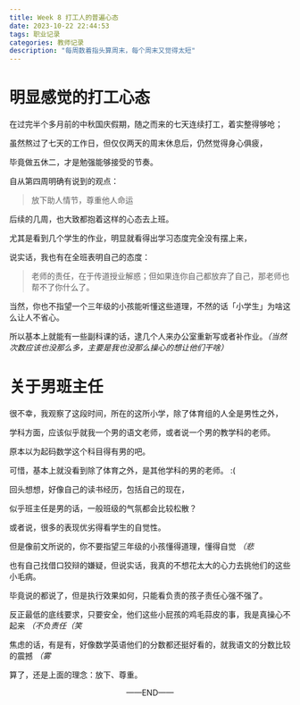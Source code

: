 ```yaml
---
title: Week 8 打工人的普遍心态
date: 2023-10-22 22:44:53
tags: 职业记录
categories: 教师记录
description: "每周数着指头算周末，每个周末又觉得太短"
---
```


# 明显感觉的打工心态

在过完半个多月前的中秋国庆假期，随之而来的七天连续打工，着实整得够呛；

虽然熬过了七天的工作日，但仅仅两天的周末休息后，仍然觉得身心俱疲，

毕竟做五休二，才是勉强能够接受的节奏。

自从第四周明确有说到的观点：

> 放下助人情节，尊重他人命运

后续的几周，也大致都抱着这样的心态去上班。

尤其是看到几个学生的作业，明显就看得出学习态度完全没有摆上来，

说实话，我也有在全班表明自己的态度：

> 老师的责任，在于传道授业解惑；但如果连你自己都放弃了自己，那老师也帮不了你什么了。

当然，你也不指望一个三年级的小孩能听懂这些道理，不然的话「小学生」为啥这么让人不省心。

所以基本上就能有一些副科课的话，逮几个人来办公室重新写或者补作业。*（当然次数应该也没那么多，主要是我也没那么操心的想让他们干啥）*


# 关于男班主任

很不幸，我观察了这段时间，所在的这所小学，除了体育组的人全是男性之外，

学科方面，应该似乎就我一个男的语文老师，或者说一个男的教学科的老师。

原本以为起码数学这个科目得有男的吧。

可惜，基本上就没看到除了体育之外，是其他学科的男的老师。 :(

回头想想，好像自己的读书经历，包括自己的现在，

似乎班主任是男的话，一般班级的气氛都会比较松散？

或者说，很多的表现优劣得看学生的自觉性。

但是像前文所说的，你不要指望三年级的小孩懂得道理，懂得自觉 *（悲*

也有自己找借口狡辩的嫌疑，但说实话，我真的不想花太大的心力去挑他们的这些小毛病。

毕竟说的都说了，但是执行效果如何，只能看负责的孩子责任心强不强了。

反正最低的底线要求，只要安全，他们这些小屁孩的鸡毛蒜皮的事，我是真操心不起来 *（不负责任（笑*

焦虑的话，有是有，好像数学英语他们的分数都还挺好看的，就我语文的分数比较的震撼 *（雾*

算了，还是上面的理念：放下、尊重。



<center>——END——</center>